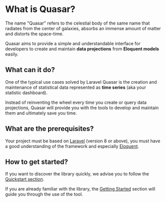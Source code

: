 # What is Quasar?

The name "Quasar" refers to the celestial body of the same name that radiates from the center of galaxies, absorbs an immense amount of matter and distorts the space-time.

Quasar aims to provide a simple and understandable interface for developers to create and maintain **data projections** from **Eloquent models** easily.

## What can it do?

One of the typical use cases solved by Laravel Quasar is the creation and maintenance of statistical data represented as **time series** (aka your statistic dashboard).

Instead of reinventing the wheel every time you create or query data projections, Quasar will provide you with the tools to develop and maintain them and ultimately save you time.

## What are the prerequisites?

Your project must be based on [Laravel](https://laravel.com) (version 8 or above), you must have a good understanding of the framework and especially [Eloquent](https://laravel.com/docs/8.x/eloquent).

## How to get started?

If you want to discover the library quickly, we advise you to follow the [Quickstart section](/docs/quickstart).

If you are already familiar with the library, the [Getting Started](/docs/getting-started/what-is-quasar) section will guide you through the use of the tool.
